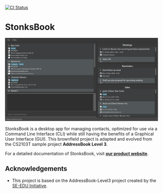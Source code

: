 [![CI Status](https://github.com/AY2021S1-CS2103T-T11-1/tp/workflows/Java%20CI/badge.svg)](https://github.com/AY2021S1-CS2103T-T11-1/tp/actions)

# StonksBook

![Ui](docs/images/Ui.png)

StonksBook is a desktop app for managing contacts, optimized for use via a Command Line Interface (CLI) while still having the benefits of a Graphical User Interface (GUI). This brownfield project is adapted and evolved from the CS2103T sample project **AddressBook Level 3**.

For a detailed documentation of StonksBook, visit **[our product website](https://ay2021s1-cs2103t-t11-1.github.io/tp/)**.

## Acknowledgements
* This project is based on the AddressBook-Level3 project created by the [SE-EDU Initiative](https://se-education.org).
